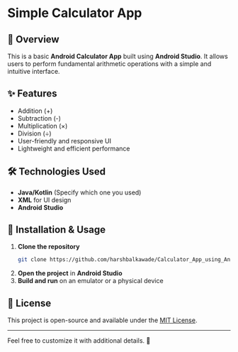 # Simple Calculator App

## 📌 Overview
This is a basic **Android Calculator App** built using **Android Studio**. It allows users to perform fundamental arithmetic operations with a simple and intuitive interface.

## ✨ Features
- Addition (+)
- Subtraction (-)
- Multiplication (×)
- Division (÷)
- User-friendly and responsive UI
- Lightweight and efficient performance

## 🛠 Technologies Used
- **Java/Kotlin** (Specify which one you used)
- **XML** for UI design
- **Android Studio**

## 🚀 Installation & Usage
1. **Clone the repository**
   ```bash
   git clone https://github.com/harshbalkawade/Calculator_App_using_Android_Studio.git
   ```
2. **Open the project** in **Android Studio**
3. **Build and run** on an emulator or a physical device

## 📜 License
This project is open-source and available under the [MIT License](LICENSE).

---
Feel free to customize it with additional details. 🚀


